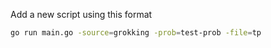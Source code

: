 Add a new script using this format

```sh
go run main.go -source=grokking -prob=test-prob -file=tp
```

